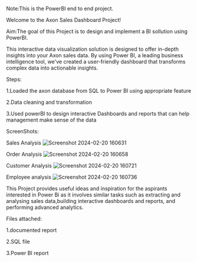 Note:This is the PowerBI end to end project.



Welcome to the Axon Sales Dashboard Project!


Aim:The goal of this Project is to design and implement a BI sollution using PowerBI.

This interactive data visualization solution is designed to offer in-depth insights into your Axon sales data.
By using Power BI, a leading business intelligence tool, 
we've created a user-friendly dashboard that transforms complex data into actionable insights.


Steps:

1.Loaded the axon database from SQL to Power BI using appropriate feature

2.Data cleaning and transformation

3.Used powerBI to design interactive Dashboards and reports that can help management make sense of the data 


ScreenShots:

Sales Analysis
![Screenshot 2024-02-20 160631](https://github.com/Harishatummala/Axon-sales-Visualization/assets/158133493/9feec597-fb6a-4922-9774-53aec2764037)


Order Analysis
![Screenshot 2024-02-20 160658](https://github.com/Harishatummala/Axon-sales-Visualization/assets/158133493/c0cc4dff-9bcf-4cd3-a241-6f764645b412)


Customer Analysis
![Screenshot 2024-02-20 160721](https://github.com/Harishatummala/Axon-sales-Visualization/assets/158133493/4a947d7c-418b-4656-bd65-7f79c14b50e7)


Employee analysis
![Screenshot 2024-02-20 160736](https://github.com/Harishatummala/Axon-sales-Visualization/assets/158133493/89c58e34-b75a-455c-b91d-6a23b6020a5d)


This Project provides useful ideas and inspiration for the aspirants interested in Power Bi as it involves similar tasks such as extracting and analysing sales data,building interactive dashboards and reports, and performing advanced analytics.


Files attached:

1.documented report

2.SQL file

3.Power BI report
